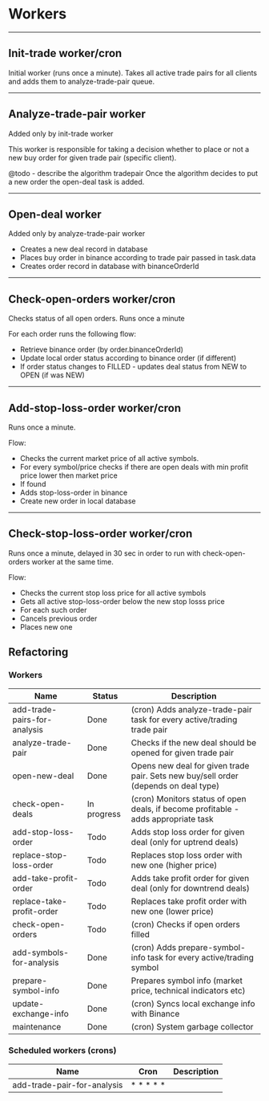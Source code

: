 # Workers


---

## Init-trade worker/cron

Initial worker (runs once a minute). Takes all active trade pairs for all clients and adds them to analyze-trade-pair queue.

---

## Analyze-trade-pair worker

Added only by init-trade worker

This worker is responsible for taking a decision whether to place or not a new buy order for given trade pair (specific client). 


@todo - describe the algorithm
tradepair
Once the algorithm decides to put a new order the open-deal task is added. 

---

## Open-deal worker

Added only by analyze-trade-pair worker

- Creates a new deal record in database
- Places buy order in binance according to trade pair passed in task.data
- Creates order record in database with binanceOrderId

---

## Check-open-orders worker/cron

Checks status of all open orders. Runs once a minute

For each order runs the following flow:

- Retrieve binance order (by order.binanceOrderId)
- Update local order status according to binance order (if different)
- If order status changes to FILLED - updates deal status from NEW to OPEN (if was NEW)

---

## Add-stop-loss-order worker/cron

Runs once a minute.

Flow:

- Checks the current market price of all active symbols.
- For every symbol/price checks if there are open deals with min profit price lower then market price
- If found 
- Adds stop-loss-order in binance
- Create new order in local database

---

## Check-stop-loss-order worker/cron

Runs once a minute, delayed in 30 sec in order to run with check-open-orders worker at the same time.

Flow:

- Checks the current stop loss price for all active symbols
- Gets all active stop-loss-order below the new stop losss price
- For each such order
- Cancels previous order
- Places new one


## Refactoring

### Workers

Name                           | Status      | Description
------------------------------ | ----------- | -------------------------------------------------------------------------------------
add-trade-pairs-for-analysis   | Done        | (cron) Adds analyze-trade-pair task for every active/trading trade pair
analyze-trade-pair             | Done        | Checks if the new deal should be opened for given trade pair
open-new-deal                  | Done        | Opens new deal for given trade pair. Sets new buy/sell order (depends on deal type)
check-open-deals               | In progress | (cron) Monitors status of open deals, if become profitable - adds appropriate task
add-stop-loss-order            | Todo        | Adds stop loss order for given deal (only for uptrend deals)
replace-stop-loss-order        | Todo        | Replaces stop loss order with new one (higher price)
add-take-profit-order          | Todo        | Adds take profit order for given deal (only for downtrend deals) 
replace-take-profit-order      | Todo        | Replaces take profit order with new one (lower price)
check-open-orders              | Todo        | (cron) Checks if open orders filled 
add-symbols-for-analysis       | Done        | (cron) Adds prepare-symbol-info task for every active/trading symbol  
prepare-symbol-info            | Done        | Prepares symbol info (market price, technical indicators etc) 
update-exchange-info           | Done        | (cron) Syncs local exchange info with Binance
maintenance                    | Done        | (cron) System garbage collector


### Scheduled workers (crons)

Name                        | Cron      | Description
--------------------------- | --------- | ---------------------------------------------------
add-trade-pair-for-analysis | * * * * * | 


 
